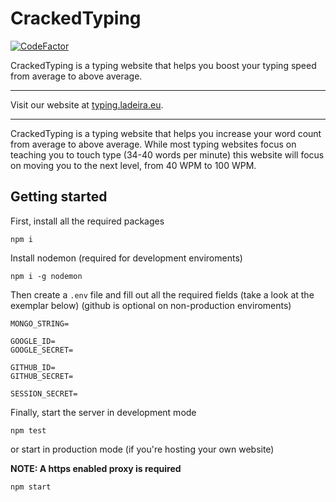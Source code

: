 # CrackedTyping
[![CodeFactor](https://www.codefactor.io/repository/github/dladeira/crackedtyping/badge?s=bd76f7d260ab89ec39a646d626f30eddc077e174)](https://www.codefactor.io/repository/github/dladeira/crackedtyping)

CrackedTyping is a typing website that helps you boost your typing speed from average to above average.
***
Visit our website at [typing.ladeira.eu](https://typing.ladeira.eu).
***
CrackedTyping is a typing website that helps you increase your word count from average to above average. While most typing websites focus on teaching you to touch type (34-40 words per minute) this website will focus on moving you to the next level, from 40 WPM to 100 WPM.

## Getting started

First, install all the required packages
```
npm i
```

Install nodemon (required for development enviroments)
```
npm i -g nodemon
```

Then create a `.env` file and fill out all the required fields (take a look at the exemplar below) (github is optional on non-production enviroments)
```
MONGO_STRING=

GOOGLE_ID=
GOOGLE_SECRET=

GITHUB_ID=
GITHUB_SECRET=

SESSION_SECRET=
```

Finally, start the server in development mode
```
npm test
```

or start in production mode (if you're hosting your own website)

**NOTE: A https enabled proxy is required**
```
npm start
```

